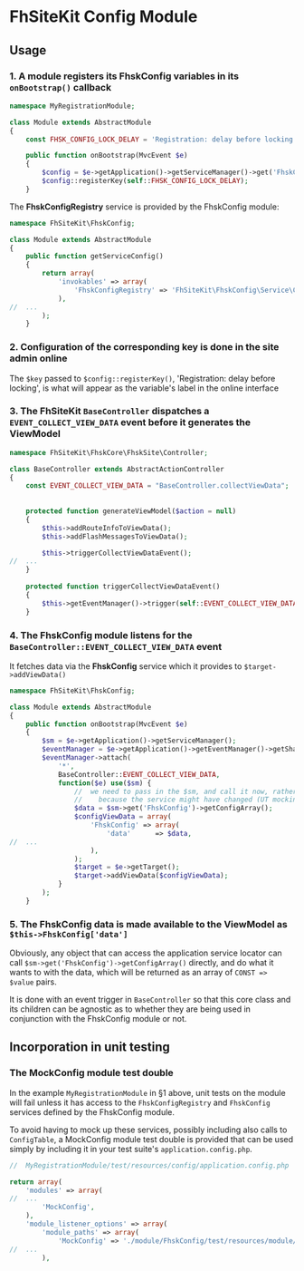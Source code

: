 FhSiteKit Config Module
===

Usage
------------------------------


### 1.  A module registers its FhskConfig variables in its `onBootstrap()` callback

```php
namespace MyRegistrationModule;

class Module extends AbstractModule
{
    const FHSK_CONFIG_LOCK_DELAY = 'Registration: delay before locking';

    public function onBootstrap(MvcEvent $e)
    {
        $config = $e->getApplication()->getServiceManager()->get('FhskConfigRegistry');
        $config::registerKey(self::FHSK_CONFIG_LOCK_DELAY);
    }
```

The **FhskConfigRegistry** service is provided by the FhskConfig module:

```php
namespace FhSiteKit\FhskConfig;

class Module extends AbstractModule
{
    public function getServiceConfig()
    {
        return array(
            'invokables' => array(
                'FhskConfigRegistry' => 'FhSiteKit\FhskConfig\Service\Config',
            ),
//  ...
        );
    }
```


### 2.  Configuration of the corresponding key is done in the site admin online

The `$key` passed to `$config::registerKey()`, 'Registration: delay before locking', 
is what will appear as the variable's label in the online interface


### 3.  The FhSiteKit `BaseController` dispatches a `EVENT_COLLECT_VIEW_DATA` event before it generates the ViewModel

```php
namespace FhSiteKit\FhskCore\FhskSite\Controller;

class BaseController extends AbstractActionController
{
    const EVENT_COLLECT_VIEW_DATA = "BaseController.collectViewData";
    
 
    protected function generateViewModel($action = null)
    {
        $this->addRouteInfoToViewData();
        $this->addFlashMessagesToViewData();

        $this->triggerCollectViewDataEvent();
//  ...
    }
    
    protected function triggerCollectViewDataEvent()
    {
        $this->getEventManager()->trigger(self::EVENT_COLLECT_VIEW_DATA, $this);
    }
```


### 4.  The FhskConfig module listens for the `BaseController::EVENT_COLLECT_VIEW_DATA` event 

It fetches data via the **FhskConfig** service which it provides to `$target->addViewData()`

```php
namespace FhSiteKit\FhskConfig;

class Module extends AbstractModule
{
    public function onBootstrap(MvcEvent $e)
    {
        $sm = $e->getApplication()->getServiceManager();
        $eventManager = $e->getApplication()->getEventManager()->getSharedManager();
        $eventManager->attach(
            '*',
            BaseController::EVENT_COLLECT_VIEW_DATA,
            function($e) use($sm) {
                //  we need to pass in the $sm, and call it now, rather than passing in the FhskConfig service
                //    because the service might have changed (UT mocking...) since bootstrap time
                $data = $sm->get('FhskConfig')->getConfigArray();
                $configViewData = array(
                    'FhskConfig' => array(
                        'data'      => $data,
//  ...
                    ),
                );
                $target = $e->getTarget();
                $target->addViewData($configViewData);
            }
        );
    }
```

### 5.  The FhskConfig data is made available to the ViewModel as `$this->FhskConfig['data']`

Obviously, any object that can access the application service locator can call `$sm->get('FhskConfig')->getConfigArray()` directly, 
and do what it wants to with the data, which will be returned as an array of `CONST => $value` pairs.

It is done with an event trigger in `BaseController` so that this core class and its children 
can be agnostic as to whether they are being used in conjunction with the FhskConfig module or not.


Incorporation in unit testing
------------------------------

###  The MockConfig module test double

In the example `MyRegistrationModule` in §1 above, unit tests on the module will fail unless it has access to the 
`FhskConfigRegistry` and `FhskConfig` services defined by the FhskConfig module.

To avoid having to mock up these services, possibly including also calls to `ConfigTable`, 
a MockConfig module test double is provided that can be used simply by including it in your
test suite's `application.config.php`.

```php
//  MyRegistrationModule/test/resources/config/application.config.php

return array(
    'modules' => array(
//  ...
        'MockConfig',
    ),
    'module_listener_options' => array(
        'module_paths' => array(
            'MockConfig' => './module/FhskConfig/test/resources/module/MockConfig',
//  ...
        ),
```

